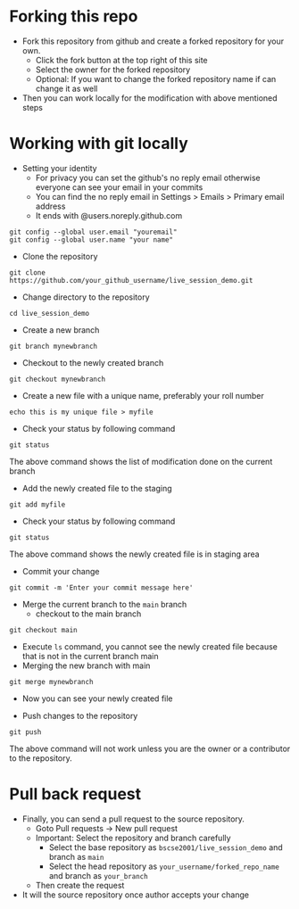 # Forking this repo
- Fork this repository from github and create a forked repository for your own. 
  - Click the fork button at the top right of this site
  - Select the owner for the forked repository
  - Optional: If you want to change the forked repository name if can change it as well
- Then you can work locally for the modification with above mentioned steps

# Working with git locally

- Setting your identity
  - For privacy you can set the github's no reply email otherwise everyone can see your email in your commits
  - You can find the no reply email in Settings > Emails > Primary email address 
  - It ends with @users.noreply.github.com
```
git config --global user.email "youremail"
git config --global user.name "your name"
```

- Clone the repository
```
git clone https://github.com/your_github_username/live_session_demo.git
```
- Change directory to the repository
```
cd live_session_demo
```

- Create a new branch
```
git branch mynewbranch
```

- Checkout to the newly created branch
```
git checkout mynewbranch
```

- Create a new file with a unique name, preferably your roll number
```
echo this is my unique file > myfile
```

- Check your status by following command
```
git status
```
The above command shows the list of modification done on the current branch

- Add the newly created file to the staging
```
git add myfile
```

- Check your status by following command
```
git status
```
The above command shows the newly created file is in staging area

- Commit your change
```
git commit -m 'Enter your commit message here'
```

- Merge the current branch to the `main` branch
  - checkout to the main branch
```
git checkout main
```
  - Execute `ls` command, you cannot see the newly created file because that is not in the current branch main
  - Merging the new branch with main
```
git merge mynewbranch
```
  - Now you can see your newly created file

- Push changes to the repository 
```
git push
```
The above command will not work unless you are the owner or a contributor to the repository.

# Pull back request
- Finally, you can send a pull request to the source repository.
  - Goto Pull requests -> New pull request
  - Important: Select the repository and branch carefully
    - Select the base repository as `bscse2001/live_session_demo` and branch as `main`
    - Select the head repository as `your_username/forked_repo_name` and branch as `your_branch`
  - Then create the request
- It will the source repository once author accepts your change
